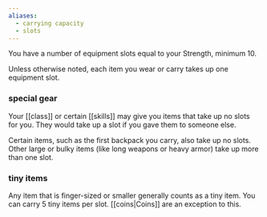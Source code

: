 ```yaml
---
aliases:
  - carrying capacity
  - slots
---
```

You have a number of equipment slots equal to your Strength, minimum 10.  

Unless otherwise noted, each item you wear or carry takes up one equipment slot.

### special gear

Your [[class]] or certain [[skills]] may give you items that take up no slots for you.  They would take up a slot if you gave them to someone else.

Certain items, such as the first backpack you carry, also take up no slots.  Other large or bulky items (like long weapons or heavy armor) take up more than one slot.

### tiny items

Any item that is finger-sized or smaller generally counts as a tiny item.  You can carry 5 tiny items per slot.  [[coins|Coins]] are an exception to this.
